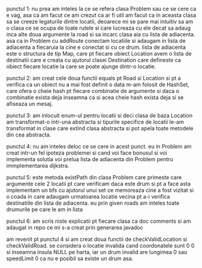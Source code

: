 punctul 1: nu prea am inteles la ce se refera clasa Problem sau ce se cere ca e vag, asa ca am facut ce am crezut ca ar fi util
am facut ca in aceasta clasa sa se creeze legaturile dintre locatii, deoarece mi se pare mai intuitiv sa am o clasa ce se ocupa 
de toate rutele si care lucreaza cu ele decat sa adaug inca alte doua argumente la road si sa incarc clasa aia cu lista de adiacenta.
asa ca in Problem cu addRoute conectam locatiile si adaugam in lista de adiacenta a fiecaruia la cine e conectat si cu ce drum.
lista de adiacenta este o structura de tip Map, care pt fiecare obiect Location avem o lista de destinatii care e creata cu ajutorul 
clasei Destination care defineste ca obiect fiecare locatie la care se poate ajunge dintr-o locatie.

punctul 2: am creat cele doua functii equals pt Road si Location si pt a verifica ca un obiect nu a mai fost definit o data m-am
folosit de HashSet, care ofera o cheie hash pt fiecare combinatie de argumente si daca o combinatie exista deja inseamna ca si acea
cheie hash exista deja si se afiseaza un mesaj.

punctul 3: am inlocuit enum-ul pentru locatii si deci clasa de baza Location am transformat-o intr-una abstracta si tipurile
specifice de locatii le-am transformat in clase care extind clasa abstracta si pot apela toate metodele din cea abstracta.

punctul 4: nu am inteles deloc ce se cere in acest punct. eu in Problem am creat intr-un fel ipoteza problemei si cand voi face 
bonusul si voi implementa solutia voi prelua lista de adiacenta din Problem pentru immplementarea dijkstra.

punctul 5: este metoda existPath din clasa Problem care primeste care argumente cele 2 locatii pt care verificam daca este drum
si pt a face asta implementam un bfs cu ajutorul unui set ce memoreaza cine a fost vizitat si o coada in care adaugam urmatoarea 
locatie vecina pt a-i verifica destinatiile din lista de adiacenta. eu prin given roads am inteles toate drumurile pe care le 
am in lista

punctul 6: am scris niste explicatii pt fiecare clasa ca doc comments si am adaugat in repo ce mi s-a creat prin generarea javadoc

am revenit pt punctul 4 si am creat doua functii de checkValidLocation si checkValidRoad. se considera o locatie invalida cand coordonatele sunt
0 0 si inseamna insula NULL pe harta, iar un drum invalid are lungimea 0 sau speedLimit 0 ca nu e posibil sa existe un drum asa.
